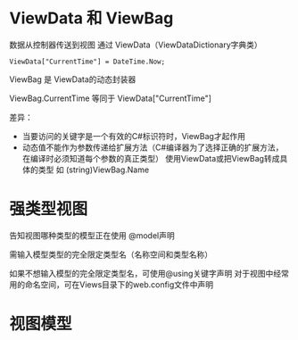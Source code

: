 # ViewData 和 ViewBag
数据从控制器传送到视图 通过 ViewData（ViewDataDictionary字典类）

`ViewData["CurrentTime"] = DateTime.Now;`

ViewBag 是 ViewData的动态封装器

ViewBag.CurrentTime 等同于 ViewData["CurrentTime"]

差异：
- 当要访问的关键字是一个有效的C#标识符时，ViewBag才起作用
- 动态值不能作为参数传递给扩展方法（C#编译器为了选择正确的扩展方法，在编译时必须知道每个参数的真正类型） 使用ViewData或把ViewBag转成具体的类型 如 (string)ViewBag.Name

# 强类型视图

告知视图哪种类型的模型正在使用 @model声明  

需输入模型类型的完全限定类型名（名称空间和类型名称）

如果不想输入模型的完全限定类型名，可使用@using关键字声明
对于视图中经常用的命名空间，可在Views目录下的web.config文件中声明

# 视图模型